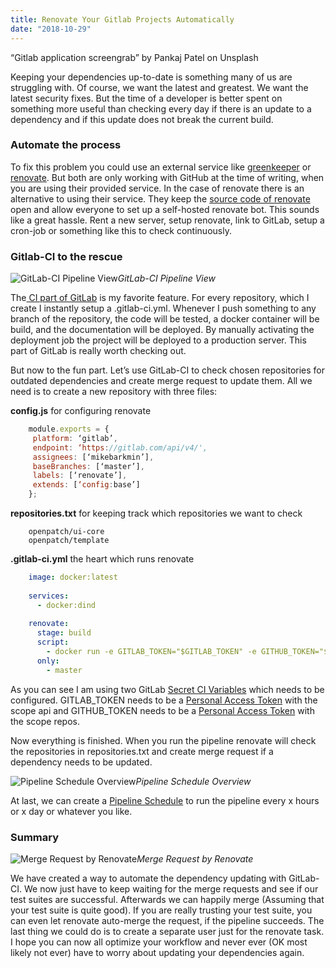 ```yaml
---
title: Renovate Your Gitlab Projects Automatically
date: "2018-10-29"
---
```


“Gitlab application screengrab” by Pankaj Patel on Unsplash

Keeping your dependencies up-to-date is something many of us are struggling with. Of course, we want the latest and greatest. We want the latest security fixes. But the time of a developer is better spent on something more useful than checking every day if there is an update to a dependency and if this update does not break the current build.

### Automate the process

To fix this problem you could use an external service like [greenkeeper](https://greenkeeper.io/) or [renovate](https://renovatebot.com/). But both are only working with GitHub at the time of writing, when you are using their provided service. In the case of renovate there is an alternative to using their service. They keep the [source code of renovate](https://github.com/renovatebot/renovate) open and allow everyone to set up a self-hosted renovate bot. This sounds like a great hassle. Rent a new server, setup renovate, link to GitLab, setup a cron-job or something like this to check continuously.

### **Gitlab-CI to the rescue**

![GitLab-CI Pipeline View](https://cdn-images-1.medium.com/max/2542/1*P2aylb0tE7ODbUlND17oQQ.png)*GitLab-CI Pipeline View*

The[ CI part of GitLab](https://about.gitlab.com/product/continuous-integration/) is my favorite feature. For every repository, which I create I instantly setup a .gitlab-ci.yml. Whenever I push something to any branch of the repository, the code will be tested, a docker container will be build, and the documentation will be deployed. By manually activating the deployment job the project will be deployed to a production server. This part of GitLab is really worth checking out.

But now to the fun part. Let’s use GitLab-CI to check chosen repositories for outdated dependencies and create merge request to update them. All we need is to create a new repository with three files:

**config.js** for configuring renovate

```javascript
    module.exports = {
     platform: ‘gitlab’,
     endpoint: ‘https://gitlab.com/api/v4/',
     assignees: [‘mikebarkmin’],
     baseBranches: [‘master’],
     labels: [‘renovate’],
     extends: [‘config:base’]
    };
```

**repositories.txt** for keeping track which repositories we want to check

```shell
    openpatch/ui-core
    openpatch/template
```

**.gitlab-ci.yml** the heart which runs renovate

```yaml
    image: docker:latest
    
    services:
      - docker:dind
    
    renovate:
      stage: build
      script:
        - docker run -e GITLAB_TOKEN="$GITLAB_TOKEN" -e GITHUB_TOKEN="$GITHUB_TOKEN" -v $PWD/config.js:/usr/src/app/config.js renovate/renovate:13 $(cat repositories.txt | xargs)
      only:
        - master
```

As you can see I am using two GitLab [Secret CI Variables](https://docs.gitlab.com/ce/ci/variables/README.html#secret-variables) which needs to be configured. GITLAB_TOKEN needs to be a [Personal Access Token](https://docs.gitlab.com/ce/user/profile/personal_access_tokens.html) with the scope api and GITHUB_TOKEN needs to be a [Personal Access Token](https://help.github.com/articles/creating-a-personal-access-token-for-the-command-line/#creating-a-token) with the scope repos.

Now everything is finished. When you run the pipeline renovate will check the repositories in repositories.txt and create merge request if a dependency needs to be updated.

![Pipeline Schedule Overview](https://cdn-images-1.medium.com/max/2554/1*kAJqSk45_mE2HISVcjvbSQ.png)*Pipeline Schedule Overview*

At last, we can create a [Pipeline Schedule](https://gitlab.com/help/user/project/pipelines/schedules) to run the pipeline every x hours or x day or whatever you like.

### Summary

![Merge Request by Renovate](https://cdn-images-1.medium.com/max/2524/1*NVewoZL3fkvwljmuFz25Aw.png)*Merge Request by Renovate*

We have created a way to automate the dependency updating with GitLab-CI. We now just have to keep waiting for the merge requests and see if our test suites are successful. Afterwards we can happily merge (Assuming that your test suite is quite good). If you are really trusting your test suite, you can even let renovate auto-merge the request, if the pipeline succeeds. The last thing we could do is to create a separate user just for the renovate task. I hope you can now all optimize your workflow and never ever (OK most likely not ever) have to worry about updating your dependencies again.
